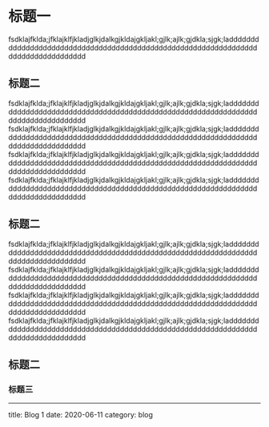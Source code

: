 
# 标题一
fsdklajfklda;jfklajklfjkladjglkjdalkgjkldajgkljakl;gjlk;ajlk;gjdkla;sjgk;laddddddddddddddddddddddddddddddddddddddddddddddddddddddddddddddddddddddddddddddddddd
## 标题二
fsdklajfklda;jfklajklfjkladjglkjdalkgjkldajgkljakl;gjlk;ajlk;gjdkla;sjgk;laddddddddddddddddddddddddddddddddddddddddddddddddddddddddddddddddddddddddddddddddddd
fsdklajfklda;jfklajklfjkladjglkjdalkgjkldajgkljakl;gjlk;ajlk;gjdkla;sjgk;laddddddddddddddddddddddddddddddddddddddddddddddddddddddddddddddddddddddddddddddddddd
fsdklajfklda;jfklajklfjkladjglkjdalkgjkldajgkljakl;gjlk;ajlk;gjdkla;sjgk;laddddddddddddddddddddddddddddddddddddddddddddddddddddddddddddddddddddddddddddddddddd
fsdklajfklda;jfklajklfjkladjglkjdalkgjkldajgkljakl;gjlk;ajlk;gjdkla;sjgk;laddddddddddddddddddddddddddddddddddddddddddddddddddddddddddddddddddddddddddddddddddd
## 标题二
fsdklajfklda;jfklajklfjkladjglkjdalkgjkldajgkljakl;gjlk;ajlk;gjdkla;sjgk;laddddddddddddddddddddddddddddddddddddddddddddddddddddddddddddddddddddddddddddddddddd
fsdklajfklda;jfklajklfjkladjglkjdalkgjkldajgkljakl;gjlk;ajlk;gjdkla;sjgk;laddddddddddddddddddddddddddddddddddddddddddddddddddddddddddddddddddddddddddddddddddd
fsdklajfklda;jfklajklfjkladjglkjdalkgjkldajgkljakl;gjlk;ajlk;gjdkla;sjgk;laddddddddddddddddddddddddddddddddddddddddddddddddddddddddddddddddddddddddddddddddddd
fsdklajfklda;jfklajklfjkladjglkjdalkgjkldajgkljakl;gjlk;ajlk;gjdkla;sjgk;laddddddddddddddddddddddddddddddddddddddddddddddddddddddddddddddddddddddddddddddddddd
## 标题二
### 标题三
---
title: Blog 1
date: 2020-06-11
category: blog